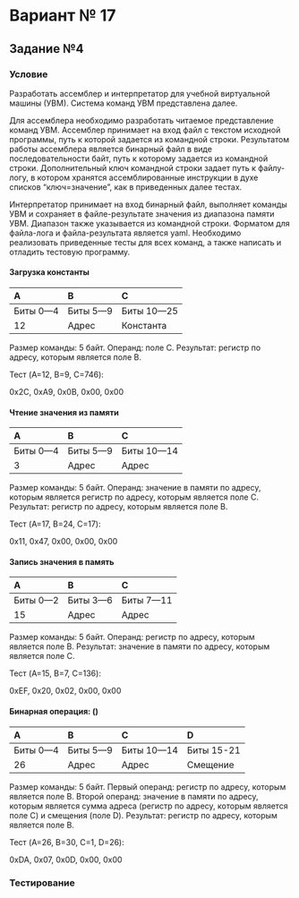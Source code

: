 # Вариант № 17
## Задание №4
### Условие
Разработать ассемблер и интерпретатор для учебной виртуальной машины
(УВМ). Система команд УВМ представлена далее.

Для ассемблера необходимо разработать читаемое представление команд  УВМ. Ассемблер принимает на вход файл с текстом исходной программы, путь к которой задается из командной строки.
Результатом работы ассемблера является  бинарный файл в виде последовательности байт, путь к которому задается из  командной строки. Дополнительный ключ командной строки задает путь к файлу-  логу, в котором хранятся ассемблированные инструкции в духе списков  “ключ=значение”, как в приведенных далее тестах.

Интерпретатор принимает на вход бинарный файл, выполняет команды УВМ  и сохраняет в файле-результате значения из диапазона памяти УВМ. Диапазон  также указывается из командной строки.
Форматом для файла-лога и файла-результата является yaml.
Необходимо реализовать приведенные тесты для всех команд, а также  написать и отладить тестовую программу.

#### Загрузка константы

 | A        | B        | C         |
 |:---------|:---------|:----------|
 | Биты 0—4 | Биты 5—9 | Биты 10—25|
 | 12        | Адрес    | Константа |

Размер команды: 5 байт. Операнд: поле C. Результат: регистр по адресу, которым является поле B.

Тест (A=12, B=9, C=746):

0x2C, 0xA9, 0x0B, 0x00, 0x00

#### Чтение значения из памяти

| A        | B        | C         |
|:---------|:---------|:----------|
| Биты 0—4 | Биты 5—9 | Биты 10—14|
| 3        | Адрес    | Адрес     |

Размер команды: 5 байт. Операнд: значение в памяти по адресу, которым является регистр по адресу, которым является поле C. Результат: регистр по адресу, которым является поле B.

Тест (A=17, B=24, C=17):

0x11, 0x47, 0x00, 0x00, 0x00

#### Запись значения в память

| A        | B        | C         |
|:---------|:---------|:----------|
| Биты 0—2 | Биты 3—6 | Биты 7—11 |
| 15        | Адрес    | Адрес    | 

Размер команды: 5 байт. Операнд: регистр по адресу, которым является поле B. Результат: значение в памяти по адресу, которым является поле C.

Тест (A=15, B=7, C=136):

0xEF, 0x20, 0x02, 0x00, 0x00

#### Бинарная операция: ()

| A        | B        | C         | D          |
|:---------|:---------|:----------|:-----------|
| Биты 0—4 | Биты 5—9 | Биты 10—14 | Биты 15-21|
| 26        | Адрес    | Адрес   | Смещение      |

Размер команды: 5 байт. Первый операнд: регистр по адресу, которым является поле B. Второй операнд: значение в памяти по адресу, которым является сумма адреса (регистр по адресу, которым является поле C) и смещения (поле D).
Результат: регистр по адресу, которым является поле B.

Тест (A=26, B=30, C=1, D=26):

0xDA, 0x07, 0x0D, 0x00, 0x00

### Тестирование


